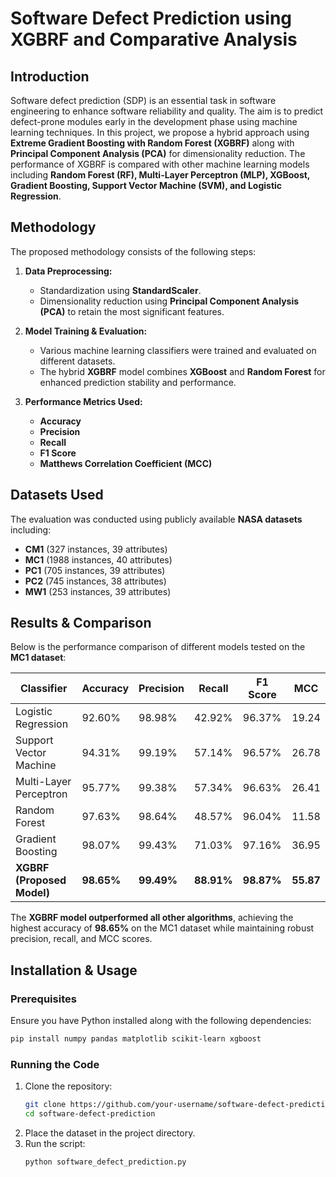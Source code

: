 # Software Defect Prediction using XGBRF and Comparative Analysis

## Introduction
Software defect prediction (SDP) is an essential task in software engineering to enhance software reliability and quality. The aim is to predict defect-prone modules early in the development phase using machine learning techniques. In this project, we propose a hybrid approach using **Extreme Gradient Boosting with Random Forest (XGBRF)** along with **Principal Component Analysis (PCA)** for dimensionality reduction. The performance of XGBRF is compared with other machine learning models including **Random Forest (RF), Multi-Layer Perceptron (MLP), XGBoost, Gradient Boosting, Support Vector Machine (SVM), and Logistic Regression**.

## Methodology
The proposed methodology consists of the following steps:
1. **Data Preprocessing:**
   - Standardization using **StandardScaler**.
   - Dimensionality reduction using **Principal Component Analysis (PCA)** to retain the most significant features.

2. **Model Training & Evaluation:**
   - Various machine learning classifiers were trained and evaluated on different datasets.
   - The hybrid **XGBRF** model combines **XGBoost** and **Random Forest** for enhanced prediction stability and performance.

3. **Performance Metrics Used:**
   - **Accuracy**
   - **Precision**
   - **Recall**
   - **F1 Score**
   - **Matthews Correlation Coefficient (MCC)**

## Datasets Used
The evaluation was conducted using publicly available **NASA datasets** including:
- **CM1** (327 instances, 39 attributes)
- **MC1** (1988 instances, 40 attributes)
- **PC1** (705 instances, 39 attributes)
- **PC2** (745 instances, 38 attributes)
- **MW1** (253 instances, 39 attributes)

## Results & Comparison
Below is the performance comparison of different models tested on the **MC1 dataset**:

| Classifier              | Accuracy | Precision | Recall | F1 Score | MCC  |
|-------------------------|----------|------------|--------|---------|------|
| Logistic Regression     | 92.60%   | 98.98%     | 42.92% | 96.37%  | 19.24|
| Support Vector Machine  | 94.31%   | 99.19%     | 57.14% | 96.57%  | 26.78|
| Multi-Layer Perceptron  | 95.77%   | 99.38%     | 57.34% | 96.63%  | 26.41|
| Random Forest          | 97.63%   | 98.64%     | 48.57% | 96.04%  | 11.58|
| Gradient Boosting       | 98.07%   | 99.43%     | 71.03% | 97.16%  | 36.95|
| **XGBRF (Proposed Model)** | **98.65%** | **99.49%** | **88.91%** | **98.87%** | **55.87** |

The **XGBRF model outperformed all other algorithms**, achieving the highest accuracy of **98.65%** on the MC1 dataset while maintaining robust precision, recall, and MCC scores.

## Installation & Usage
### Prerequisites
Ensure you have Python installed along with the following dependencies:
```sh
pip install numpy pandas matplotlib scikit-learn xgboost
```

### Running the Code
1. Clone the repository:
   ```sh
   git clone https://github.com/your-username/software-defect-prediction.git
   cd software-defect-prediction
   ```
2. Place the dataset in the project directory.
3. Run the script:
   ```sh
   python software_defect_prediction.py
